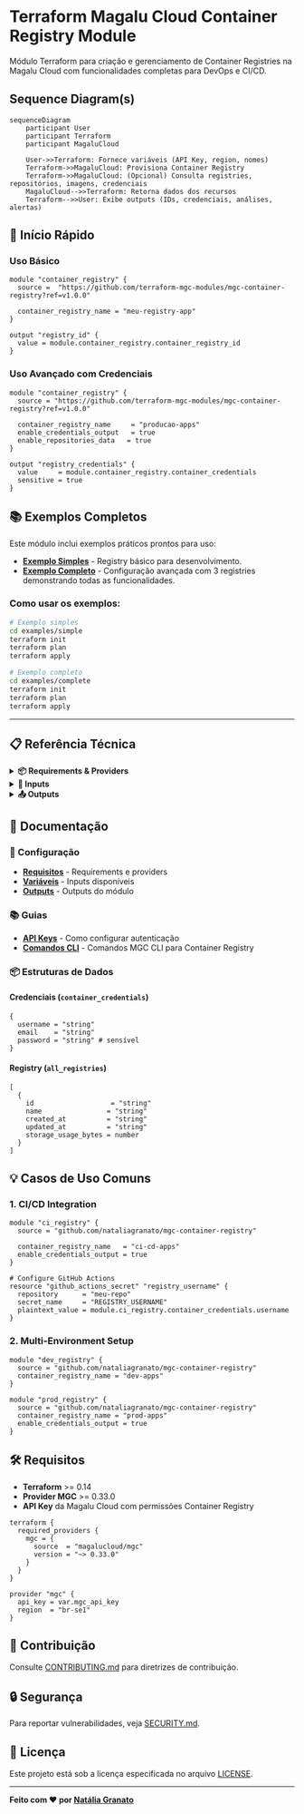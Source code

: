 # Terraform Magalu Cloud Container Registry Module

Módulo Terraform para criação e gerenciamento de Container Registries na Magalu Cloud com funcionalidades completas para DevOps e CI/CD.

## Sequence Diagram(s)

```mermaid
sequenceDiagram
    participant User
    participant Terraform
    participant MagaluCloud

    User->>Terraform: Fornece variáveis (API Key, region, nomes)
    Terraform->>MagaluCloud: Provisiona Container Registry
    Terraform->>MagaluCloud: (Opcional) Consulta registries, repositórios, imagens, credenciais
    MagaluCloud-->>Terraform: Retorna dados dos recursos
    Terraform-->>User: Exibe outputs (IDs, credenciais, análises, alertas)
```

## 🚀 Início Rápido

### Uso Básico
```hcl
module "container_registry" {
  source =  "https://github.com/terraform-mgc-modules/mgc-container-registry?ref=v1.0.0"
  
  container_registry_name = "meu-registry-app"
}

output "registry_id" {
  value = module.container_registry.container_registry_id
}
```

### Uso Avançado com Credenciais
```hcl
module "container_registry" {
  source = "https://github.com/terraform-mgc-modules/mgc-container-registry?ref=v1.0.0"
  
  container_registry_name     = "producao-apps"
  enable_credentials_output   = true
  enable_repositories_data   = true
}

output "registry_credentials" {
  value     = module.container_registry.container_credentials
  sensitive = true
}
```

## 📚 Exemplos Completos

Este módulo inclui exemplos práticos prontos para uso:

- **[Exemplo Simples](./examples/simple/)** - Registry básico para desenvolvimento.
- **[Exemplo Completo](./examples/complete/)** - Configuração avançada com 3 registries demonstrando todas as funcionalidades.

### Como usar os exemplos:
```bash
# Exemplo simples
cd examples/simple
terraform init
terraform plan
terraform apply

# Exemplo completo  
cd examples/complete
terraform init
terraform plan
terraform apply
```

---

## 📋 Referência Técnica

<details>
<summary><strong>📦 Requirements & Providers</strong></summary>

### Requirements

| Name                                                    | Version |
| ------------------------------------------------------- | ------- |
| <a name="requirement_mgc"></a> [mgc](#requirement\_mgc) | 0.33.0  |

### Providers

| Name                                              | Version |
| ------------------------------------------------- | ------- |
| <a name="provider_mgc"></a> [mgc](#provider\_mgc) | 0.33.0  |

### Resources

| Name                                                                                                                                               | Type        |
| -------------------------------------------------------------------------------------------------------------------------------------------------- | ----------- |
| [mgc_container_registries.registry](https://registry.terraform.io/providers/magalucloud/mgc/0.33.0/docs/resources/container_registries)            | resource    |
| [mgc_container_credentials.creds](https://registry.terraform.io/providers/magalucloud/mgc/0.33.0/docs/data-sources/container_credentials)          | data source |
| [mgc_container_images.images](https://registry.terraform.io/providers/magalucloud/mgc/0.33.0/docs/data-sources/container_images)                   | data source |
| [mgc_container_registries.all_registries](https://registry.terraform.io/providers/magalucloud/mgc/0.33.0/docs/data-sources/container_registries)   | data source |
| [mgc_container_repositories.repositories](https://registry.terraform.io/providers/magalucloud/mgc/0.33.0/docs/data-sources/container_repositories) | data source |

</details>

<details>
<summary><strong>🔧 Inputs</strong></summary>

| Name                                                                                                              | Description                                                                                      | Type     | Default                   | Required |
| ----------------------------------------------------------------------------------------------------------------- | ------------------------------------------------------------------------------------------------ | -------- | ------------------------- | :------: |
| <a name="input_container_registry_name"></a> [container\_registry\_name](#input\_container\_registry\_name)       | The name of the container registry to create.                                                    | `string` | `"my-container-registry"` |    no    |
| <a name="input_enable_credentials_output"></a> [enable\_credentials\_output](#input\_enable\_credentials\_output) | Whether to output container registry credentials. Set to true if you need access credentials.    | `bool`   | `false`                   |    no    |
| <a name="input_enable_images_data"></a> [enable\_images\_data](#input\_enable\_images\_data)                      | Whether to fetch images data from the specified repository. Requires repository\_name to be set. | `bool`   | `false`                   |    no    |
| <a name="input_enable_registries_list"></a> [enable\_registries\_list](#input\_enable\_registries\_list)          | Whether to fetch a list of all container registries. Useful for reference or comparison.         | `bool`   | `false`                   |    no    |
| <a name="input_enable_repositories_data"></a> [enable\_repositories\_data](#input\_enable\_repositories\_data)    | Whether to fetch repositories data from the created registry.                                    | `bool`   | `false`                   |    no    |
| <a name="input_mgc_api_key"></a> [mgc\_api\_key](#input\_mgc\_api\_key)                                           | API Key da Magalu Cloud para testes                                                              | `string` | n/a                       |   yes    |
| <a name="input_mgc_region"></a> [mgc\_region](#input\_mgc\_region)                                                | Região da Magalu Cloud (ex: br-se1)                                                              | `string` | `"br-se1"`                |    no    |
| <a name="input_repository_name"></a> [repository\_name](#input\_repository\_name)                                 | Name of a specific repository to fetch images data from. Leave null if not needed.               | `string` | `null`                    |    no    |

</details>

<details>
<summary><strong>📤 Outputs</strong></summary>

| Name                                                                                                                                                           | Description                                             | Availability                                               |
| -------------------------------------------------------------------------------------------------------------------------------------------------------------- | ------------------------------------------------------- | ---------------------------------------------------------- |
| <a name="output_all_registries"></a> [all\_registries](#output\_all\_registries)                                                                               | List of all container registries in the account         | When `enable_registries_list = true`                       |
| <a name="output_container_credentials"></a> [container\_credentials](#output\_container\_credentials)                                                          | Container registry authentication credentials           | When `enable_credentials_output = true`                    |
| <a name="output_container_registry_created_at"></a> [container\_registry\_created\_at](#output\_container\_registry\_created\_at)                              | The timestamp when the registry was created             | When `enable_registries_list = true`                       |
| <a name="output_container_registry_id"></a> [container\_registry\_id](#output\_container\_registry\_id)                                                        | The unique identifier of the created container registry | Always                                                     |
| <a name="output_container_registry_name"></a> [container\_registry\_name](#output\_container\_registry\_name)                                                  | The name of the created container registry              | Always                                                     |
| <a name="output_container_registry_storage_usage_bytes"></a> [container\_registry\_storage\_usage\_bytes](#output\_container\_registry\_storage\_usage\_bytes) | The storage usage in bytes of the registry              | When `enable_registries_list = true`                       |
| <a name="output_container_registry_updated_at"></a> [container\_registry\_updated\_at](#output\_container\_registry\_updated\_at)                              | The timestamp when the registry was last updated        | When `enable_registries_list = true`                       |
| <a name="output_images"></a> [images](#output\_images)                                                                                                         | List of images in the specified repository              | When `enable_images_data = true` and `repository_name` set |
| <a name="output_repositories"></a> [repositories](#output\_repositories)                                                                                       | List of repositories in the created registry            | When `enable_repositories_data = true`                     |

</details>


## 📖 Documentação

### 🔧 Configuração
- **[Requisitos](#requisitos)** - Requirements e providers
- **[Variáveis](#inputs)** - Inputs disponíveis  
- **[Outputs](#outputs)** - Outputs do módulo

### 📚 Guias
- **[API Keys](./docs/api_keys.md)** - Como configurar autenticação
- **[Comandos CLI](./docs/commands.md)** - Comandos MGC CLI para Container Registry


### 📦 Estruturas de Dados

#### Credenciais (`container_credentials`)
```hcl
{
  username = "string"
  email    = "string" 
  password = "string" # sensível
}
```

#### Registry (`all_registries`) 
```hcl
[
  {
    id                   = "string"
    name                = "string"
    created_at          = "string"
    updated_at          = "string"
    storage_usage_bytes = number
  }
]
```

## 💡 Casos de Uso Comuns

### 1. CI/CD Integration
```hcl
module "ci_registry" {
  source = "github.com/nataliagranato/mgc-container-registry"
  
  container_registry_name   = "ci-cd-apps"
  enable_credentials_output = true
}

# Configure GitHub Actions
resource "github_actions_secret" "registry_username" {
  repository      = "meu-repo"
  secret_name     = "REGISTRY_USERNAME"
  plaintext_value = module.ci_registry.container_credentials.username
}
```

### 2. Multi-Environment Setup
```hcl
module "dev_registry" {
  source = "github.com/nataliagranato/mgc-container-registry"
  container_registry_name = "dev-apps"
}

module "prod_registry" {
  source = "github.com/nataliagranato/mgc-container-registry"
  container_registry_name = "prod-apps"
  enable_credentials_output = true
}
```

## 🛠️ Requisitos

- **Terraform** >= 0.14
- **Provider MGC** >= 0.33.0  
- **API Key** da Magalu Cloud com permissões Container Registry

```hcl
terraform {
  required_providers {
    mgc = {
      source  = "magalucloud/mgc"
      version = "~> 0.33.0"
    }
  }
}

provider "mgc" {
  api_key = var.mgc_api_key
  region  = "br-se1"
}
```

## 🤝 Contribuição

Consulte [CONTRIBUTING.md](CONTRIBUTING.md) para diretrizes de contribuição.

## 🔒 Segurança

Para reportar vulnerabilidades, veja [SECURITY.md](SECURITY.md).

## 📄 Licença

Este projeto está sob a licença especificada no arquivo [LICENSE](LICENSE).

---

**Feito com ❤️ por [Natália Granato](https://github.com/nataliagranato)**
